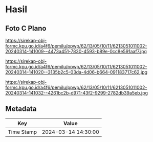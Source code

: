 # Hasil

## Foto C Plano

https://sirekap-obj-formc.kpu.go.id/a4f6/pemilu/ppwp/62/13/05/10/11/6213051011002-20240314-141009--4473a451-7830-4593-b89e-0cc8e591aaf7.jpg

https://sirekap-obj-formc.kpu.go.id/a4f6/pemilu/ppwp/62/13/05/10/11/6213051011002-20240314-141020--3135b2c5-03da-4d06-b664-091183717c62.jpg

https://sirekap-obj-formc.kpu.go.id/a4f6/pemilu/ppwp/62/13/05/10/11/6213051011002-20240314-141032--4261bc2b-d971-43f2-9299-2782db39a5eb.jpg


## Metadata

| Key        | Value               |
| ---------- | ------------------- |
| Time Stamp | 2024-03-14 14:30:00 |




